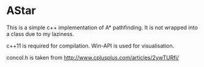 # AStar
This is a simple c++ implementation of A* pathfinding. It is not wrapped into a class due to my laziness.

c++11 is required for compilation. Win-API is used for visualisation.

concol.h is taken from http://www.cplusplus.com/articles/2ywTURfi/

